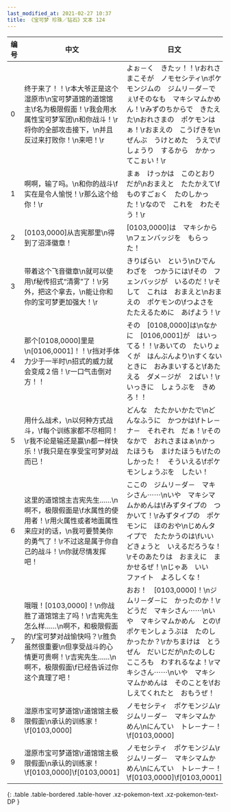 ```yaml
---
last_modified_at: 2021-02-27 10:37
title: 《宝可梦 珍珠／钻石》文本 124
---
```

| 编号 | 中文 | 日文 |
| ---- | ---- | ---- |
| 0 | 终于来了！！\r本大爷正是这个湿原市\n宝可梦道馆的道馆馆主\f名为极限假面！\r我会用水属性宝可梦军团\n和你战斗！\r将你的全部攻击接下，\n并且反过来打败你！\n来吧！\r | よぉ－く　きたッ！！\rおれさまこそが　ノモセシティ\nポケモンジムの　ジムリ－ダ－でぇ\fそのなも　マキシマムかめん！\rみずのちからで　きたえた\nおれさまの　ポケモンはぁ！\rおまえの　こうげきを\nぜんぶ　うけとめた　うえで\fしょうり　するから　かかってこぉい！\r |
| 1 | 啊啊，输了吗。\n和你的战斗\f实在是令人愉悦！\r那么这个给你！\r | まぁ　けっかは　このとおりだが\nおまえと　たたかえて\fものすごぉく　たのしかった！\rなので　これを　わたそう！\r |
| 2 | [0103,0000]从吉宪那里\n得到了沼泽徽章！ | [0103,0000]は　マキシから\nフェンバッジを　もらった！ |
| 3 | 带着这个飞音徽章\n就可以使用\f秘传招式“清雾”了！\r另外，把这个拿去，\n能让你和你的宝可梦更加强大！\r | きりばらい　という\nひでんわざを　つかうには\fその　フェンバッジが　いるのだ！\rそして　これは　おまえと\nおまえの　ポケモンの\fつよさを　たたえるために　あげよう！\r |
| 4 | 那个[0108,0000]里是\n[0106,0001]！！\r挡对手体力少于一半时\n招式的威力就会变成２倍！\r一口气击倒对方！！ | その　[0108,0000]は\nなかに　[0106,0001]が　はいってる！！\rあいての　たいりょくが　はんぶんより\nすくないときに　おみまいすると\fあたえる　ダメ－ジが　２ばい！\rいっきに　しょうぶを　きめろ！！ |
| 5 | 用什么战术，\n以何种方式战斗，\f每个训练家都不尽相同！\r我不论是输还是赢\n都一样快乐！\f我只是在享受宝可梦对战而已！ | どんな　たたかいかたで\nどんなふうに　かつかは\fトレ－ナ－　それぞれ　だぁ！\rそのなかで　おれさまはぁ\nかったほうも　まけたほうも\fたのしかった！　そういえる\fポケモンしょうぶを　したい！ |
| 6 | 这里的道馆馆主吉宪先生……\n啊不，极限假面是\f水属性的使用者！\r用火属性或者地面属性来应对的话，\n我可要赞美你的勇气了！\r不过这是属于你自己的战斗！\n你就尽情发挥吧！ | ここの　ジムリ－ダ－　マキシさん⋯⋯\nいや　マキシマムかめんは\fみずタイプの　つかいて！\rみずタイプの　ポケモンに　ほのおや\nじめんタイプで　たたかうのは\fいい　どきょうと　いえるだろうな！\rそのあたりは　おまえに　まかせるぜ！\nじゃあ　いい　ファイト　よろしくな！ |
| 7 | 哦哦！[0103,0000]！\n你战胜了道馆馆主了吗！\r吉宪先生怎么样……\n啊不，和极限假面的\f宝可梦对战愉快吗？\r胜负虽然很重要\n但享受战斗的心情更可贵啊！\r吉宪先生……\n啊不，极限假面\f已经告诉过你这个真理了吧！ | おお！　[0103,0000]！\nジムリ－ダ－に　かったのか！\rどうだ　マキシさん⋯⋯\nいや　マキシマムかめん　との\fポケモンしょうぶは　たのしかったか？\rかちまけは　とうぜん　だいじだが\nたのしむ　こころも　わすれるなよ！\rマキシさん⋯⋯\nいや　マキシマムかめんは　そのことを\fおしえてくれたと　おもうぜ！ |
| 8 | 湿原市宝可梦道馆\r道馆馆主极限假面\n承认的训练家！\f[0103,0000] | ノモセシティ　ポケモンジム\rジムリ－ダ－　マキシマムかめん\nにんてい　トレ－ナ－！\f[0103,0000] |
| 9 | 湿原市宝可梦道馆\r道馆馆主极限假面\n承认的训练家！\f[0103,0000]\f[0103,0001] | ノモセシティ　ポケモンジム\rジムリ－ダ－　マキシマムかめん\nにんてい　トレ－ナ－！\f[0103,0000]\f[0103,0001] |
{: .table .table-bordered .table-hover .xz-pokemon-text .xz-pokemon-text-DP }